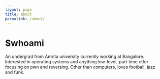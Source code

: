 ```yaml
---
layout: page
title: about
permalink: /about/
---
```


# $whoami

An undergrad from Amrita university currently working at Bangalore. Interested in operating systems and anything low-level, part-time ctfer focusing on pwn and reversing.
Other than computers, loves football, jazz and funk.

